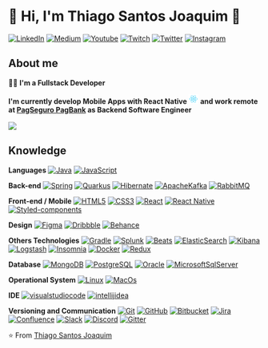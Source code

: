 # :wave: Hi, I'm Thiago Santos Joaquim :wave:

[![LinkedIn](https://img.shields.io/static/v1?label=LinkedIn&message=%20&color=blue&logo=LinkedIn&style=flat-square&logoColor=white)](https://www.linkedin.com/in/thiago-santos-joaquim/)
[![Medium](https://img.shields.io/static/v1?label=Medium&message=%20&color=blue&logo=Medium&style=flat-square&logoColor=white)](https://medium.com/@dukefullstack)
[![Youtube](https://img.shields.io/static/v1?label=Youtube&message=%20&color=blue&logo=Youtube&style=flat-square&logoColor=white)](https://www.youtube.com/channel/UCtNyzodfbZAuXdPTdZo75TQ)
[![Twitch](https://img.shields.io/static/v1?label=Twitch&message=%20&color=blue&logo=Twitch&style=flat-square&logoColor=white)](https://www.twitch.tv/dukefullstack)
[![Twitter](https://img.shields.io/static/v1?label=Twitter&message=%20&color=blue&logo=Twitter&style=flat-square&logoColor=white)](https://twitter.com/dukefullstack)
[![Instagram](https://img.shields.io/static/v1?label=Instagram&message=%20&color=blue&logo=Instagram&style=flat-square&logoColor=white)](https://www.instagram.com/dukefullstack)

## About me

:man_technologist: <strong>I'm a Fullstack Developer</strong>

**I'm currently develop Mobile Apps with React Native <img height="20" src="https://raw.githubusercontent.com/github/explore/80688e429a7d4ef2fca1e82350fe8e3517d3494d/topics/react-native/react-native.png"> and work remote at [PagSeguro PagBank](https://pagseguro.uol.com.br/) as Backend Software Engineer** 

<img align='center' src="https://github-readme-stats.vercel.app/api?username=dukefullstack&show_icons=true">

<!-- ## Languages and Technologies I use daily

<code><img height="20" src="https://raw.githubusercontent.com/github/explore/80688e429a7d4ef2fca1e82350fe8e3517d3494d/topics/javascript/javascript.png"></code>
<code><img height="20" src="https://raw.githubusercontent.com/github/explore/80688e429a7d4ef2fca1e82350fe8e3517d3494d/topics/react/react.png"></code>
<code><img height="20" src="https://raw.githubusercontent.com/github/explore/80688e429a7d4ef2fca1e82350fe8e3517d3494d/topics/nodejs/nodejs.png"></code>
<code><img height="20" src="https://raw.githubusercontent.com/github/explore/80688e429a7d4ef2fca1e82350fe8e3517d3494d/topics/typescript/typescript.png"></code>
<code><img height="20" src="https://raw.githubusercontent.com/github/explore/80688e429a7d4ef2fca1e82350fe8e3517d3494d/topics/redux/redux.png"></code>
<code><img height="20" src="https://raw.githubusercontent.com/github/explore/80688e429a7d4ef2fca1e82350fe8e3517d3494d/topics/styled-components/styled-components.png"></code>
<code><img height="20" src="https://raw.githubusercontent.com/github/explore/80688e429a7d4ef2fca1e82350fe8e3517d3494d/topics/visual-studio-code/visual-studio-code.png"></code>
<code><img height="20" src="https://raw.githubusercontent.com/github/explore/80688e429a7d4ef2fca1e82350fe8e3517d3494d/topics/html/html.png"></code>
<code><img height="20" src="https://raw.githubusercontent.com/github/explore/80688e429a7d4ef2fca1e82350fe8e3517d3494d/topics/css/css.png"></code>
<code><img height="20" src="https://raw.githubusercontent.com/github/explore/80688e429a7d4ef2fca1e82350fe8e3517d3494d/topics/sass/sass.png"></code> -->

## Knowledge

**Languages**
[![Java](https://img.shields.io/badge/-Java-2f2f2f?style=flat-square&logo=Java&logoColor=white&link=https://github.com/dukefullstack/)](https://github.com/dukefullstack/)
[![JavaScript](https://img.shields.io/badge/-JavaScript-2f2f2f?style=flat-square&logo=javascript&logoColor=white&link=https://github.com/dukefullstack/)](https://github.com/dukefullstack/)

**Back-end**
[![Spring](https://img.shields.io/badge/-Spring-2f2f2f?style=flat-square&logo=Spring&logoColor=white&link=https://github.com/dukefullstack/)](https://github.com/dukefullstack/)
[![Quarkus](https://img.shields.io/badge/-Quarkus-2f2f2f?style=flat-square&logo=quarkus&logoColor=white&link=https://github.com/dukefullstack/)](https://github.com/dukefullstack/)
[![Hibernate](https://img.shields.io/badge/-Hibernate-2f2f2f?style=flat-square&logo=Hibernate&logoColor=white&link=https://github.com/dukefullstack/)](https://github.com/dukefullstack/)
[![ApacheKafka](https://img.shields.io/badge/-ApacheKafka-2f2f2f?style=flat-square&logo=ApacheKafka&logoColor=white&link=https://github.com/dukefullstack/)](https://github.com/dukefullstack/)
[![RabbitMQ](https://img.shields.io/badge/-RabbitMQ-2f2f2f?style=flat-square&logo=RabbitMQ&logoColor=white&link=https://github.com/dukefullstack/)](https://github.com/dukefullstack/)

**Front-end / Mobile**
[![HTML5](https://img.shields.io/badge/-HTML5-2f2f2f?style=flat-square&logo=html5&logoColor=white&link=https://github.com/dukefullstack/)](https://github.com/dukefullstack/)
[![CSS3](https://img.shields.io/badge/-CSS3-2f2f2f?style=flat-square&logo=css3&logoColor=white&link=https://github.com/dukefullstack/)](https://github.com/dukefullstack/)
[![React](https://img.shields.io/badge/-React-2f2f2f?style=flat-square&logo=react&logoColor=white&link=https://github.com/dukefullstack/)](https://github.com/dukefullstack/)
[![React Native](https://img.shields.io/badge/-ReactNative-2f2f2f?style=flat-square&logo=react&logoColor=white)](https://github.com/dukefullstack/)
[![Styled-components](https://img.shields.io/badge/-Styled%20Components-2f2f2f?style=flat-square&logo=styled-components&logoColor=white)](https://github.com/dukefullstack/)

**Design**
[![Figma](https://img.shields.io/badge/-Figma-2f2f2f?style=flat-square&logo=figma&logoColor=white)](https://github.com/dukefullstack/)
[![Dribbble](https://img.shields.io/badge/-Dribbble-2f2f2f?style=flat-square&logo=Dribbble&logoColor=white&link=https://github.com/dukefullstack/)](https://github.com/dukefullstack/)
[![Behance](https://img.shields.io/badge/-Behance-2f2f2f?style=flat-square&logo=Behance&logoColor=white&link=https://github.com/dukefullstack/)](https://github.com/dukefullstack/)

**Others Technologies**
[![Gradle](https://img.shields.io/badge/-Gradle-2f2f2f?style=flat-square&logo=Gradle&logoColor=white&link=https://github.com/dukefullstack/)](https://github.com/dukefullstack/)
[![Splunk](https://img.shields.io/badge/-Splunk-2f2f2f?style=flat-square&logo=Splunk&logoColor=white&link=https://github.com/dukefullstack/)](https://github.com/dukefullstack/)
[![Beats](https://img.shields.io/badge/-Beats-2f2f2f?style=flat-square&logo=Beats&logoColor=white&link=https://github.com/dukefullstack/)](https://github.com/dukefullstack/)
[![ElasticSearch](https://img.shields.io/badge/-ElasticSearch-2f2f2f?style=flat-square&logo=ElasticSearch&logoColor=white&link=https://github.com/dukefullstack/)](https://github.com/dukefullstack/)
[![Kibana](https://img.shields.io/badge/-Kibana-2f2f2f?style=flat-square&logo=Kibana&logoColor=white&link=https://github.com/dukefullstack/)](https://github.com/dukefullstack/)
[![Logstash](https://img.shields.io/badge/-Logstash-2f2f2f?style=flat-square&logo=Logstash&logoColor=white&link=https://github.com/dukefullstack/)](https://github.com/dukefullstack/)
[![Insomnia](https://img.shields.io/badge/-Insomnia-2f2f2f?style=flat-square&logo=Insomnia&logoColor=white&link=https://github.com/dukefullstack/)](https://github.com/dukefullstack/)
[![Docker](https://img.shields.io/badge/-Docker-2f2f2f?style=flat-square&logo=docker&logoColor=white&link=https://github.com/dukefullstack/)](https://github.com/dukefullstack/)
[![Redux](https://img.shields.io/badge/-Redux-2f2f2f?style=flat-square&logo=redux&logoColor=white&link=https://github.com/dukefullstack/)](https://github.com/dukefullstack/)

**Database**
[![MongoDB](https://img.shields.io/badge/-MongoDB-2f2f2f?style=flat-square&logo=mongodb&logoColor=white&link=https://github.com/dukefullstack/)](https://github.com/dukefullstack/)
[![PostgreSQL](https://img.shields.io/badge/-PostgreSQL-2f2f2f?style=flat-square&logo=postgresql&logoColor=white&link=https://github.com/dukefullstack/)](https://github.com/dukefullstack/)
[![Oracle](https://img.shields.io/badge/-Oracle-2f2f2f?style=flat-square&logo=Oracle&logoColor=white&link=https://github.com/dukefullstack/)](https://github.com/dukefullstack/)
[![MicrosoftSqlServer](https://img.shields.io/badge/-SQL%20Server-2f2f2f?style=flat-square&logo=MicrosoftSqlServer&logoColor=white&link=https://github.com/dukefullstack/)](https://github.com/dukefullstack/)


**Operational System**
[![Linux](https://img.shields.io/badge/-Linux-2f2f2f?style=flat-square&logo=Linux&logoColor=white&link=https://github.com/dukefullstack/)](https://github.com/dukefullstack/)
[![MacOs](https://img.shields.io/badge/-Mac%20Os-2f2f2f?style=flat-square&logo=apple&logoColor=white&link=https://github.com/dukefullstack/)](https://github.com/dukefullstack/)

**IDE**
[![visualstudiocode](https://img.shields.io/badge/-Visual%20Studio%20Code-2f2f2f?style=flat-square&logo=visualstudiocode&logoColor=white&link=https://github.com/dukefullstack/)](https://github.com/dukefullstack/)
[![intellijidea](https://img.shields.io/badge/-Intellij%20IDEA-2f2f2f?style=flat-square&logo=intellijidea&logoColor=white&link=https://github.com/dukefullstack/)](https://github.com/dukefullstack/)

**Versioning and Communication**
[![Git](https://img.shields.io/badge/-Git-2f2f2f?style=flat-square&logo=git&logoColor=white&link=https://github.com/dukefullstack/)](https://github.com/dukefullstack/)
[![GitHub](https://img.shields.io/badge/-GitHub-2f2f2f?style=flat-square&logo=github&logoColor=white&link=https://github.com/dukefullstack/)](https://github.com/dukefullstack/)
[![Bitbucket](https://img.shields.io/badge/-Bitbucket-2f2f2f?style=flat-square&logo=bitbucket&logoColor=white&link=https://github.com/dukefullstack/)](https://github.com/dukefullstack/)
[![Jira](https://img.shields.io/badge/-Jira-2f2f2f?style=flat-square&logo=Jira&logoColor=white&link=https://github.com/dukefullstack/)](https://github.com/dukefullstack/)
[![Confluence](https://img.shields.io/badge/-Confluence-2f2f2f?style=flat-square&logo=Confluence&logoColor=white&link=https://github.com/dukefullstack/)](https://github.com/dukefullstack/)
[![Slack](https://img.shields.io/badge/-Slack-2f2f2f?style=flat-square&logo=Slack&logoColor=white&link=https://github.com/dukefullstack/)](https://github.com/dukefullstack/)
[![Discord](https://img.shields.io/badge/-Discord-2f2f2f?style=flat-square&logo=Discord&logoColor=white&link=https://github.com/dukefullstack/)](https://github.com/dukefullstack/)
[![Gitter](https://img.shields.io/badge/-Gitter-2f2f2f?style=flat-square&logo=Gitter&logoColor=white&link=https://github.com/dukefullstack/)](https://github.com/dukefullstack/)

⭐️ From [Thiago Santos Joaquim](https://github.com/dukefullstack)
